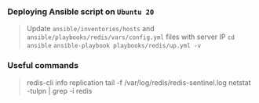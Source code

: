 ### Deploying Ansible script on `Ubuntu 20`

> Update `ansible/inventories/hosts` and `ansible/playbooks/redis/vars/config.yml` files with server IP
> `cd ansible`
> `ansible-playbook playbooks/redis/up.yml -v`

### Useful commands

> redis-cli info replication
> tail -f /var/log/redis/redis-sentinel.log
> netstat -tulpn | grep -i redis